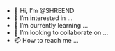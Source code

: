 - 👋 Hi, I’m @SHREEND
- 👀 I’m interested in ...
- 🌱 I’m currently learning ...
- 💞️ I’m looking to collaborate on ...
- 📫 How to reach me ...

<!---
SHREEND/SHREEND is a ✨ special ✨ repository because its `README.md` (this file) appears on your GitHub profile.
You can click the Preview link to take a look at your changes.
--->
